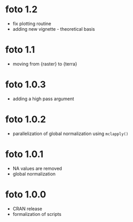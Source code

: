 # foto 1.2

* fix plotting routine
* adding new vignette - theoretical basis

# foto 1.1

* moving from {raster} to {terra}

# foto 1.0.3

* adding a high pass argument

# foto 1.0.2

* parallelization of global normalization using `mclapply()`

# foto 1.0.1

* NA values are removed
* global normalization

# foto 1.0.0

* CRAN release
* formalization of scripts
